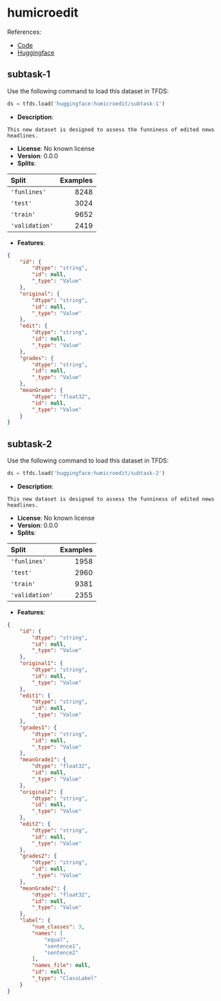 # humicroedit

References:

*   [Code](https://github.com/huggingface/datasets/blob/master/datasets/humicroedit)
*   [Huggingface](https://huggingface.co/datasets/humicroedit)


## subtask-1


Use the following command to load this dataset in TFDS:

```python
ds = tfds.load('huggingface:humicroedit/subtask-1')
```

*   **Description**:

```
This new dataset is designed to assess the funniness of edited news headlines.
```

*   **License**: No known license
*   **Version**: 0.0.0
*   **Splits**:

Split  | Examples
:----- | -------:
`'funlines'` | 8248
`'test'` | 3024
`'train'` | 9652
`'validation'` | 2419

*   **Features**:

```json
{
    "id": {
        "dtype": "string",
        "id": null,
        "_type": "Value"
    },
    "original": {
        "dtype": "string",
        "id": null,
        "_type": "Value"
    },
    "edit": {
        "dtype": "string",
        "id": null,
        "_type": "Value"
    },
    "grades": {
        "dtype": "string",
        "id": null,
        "_type": "Value"
    },
    "meanGrade": {
        "dtype": "float32",
        "id": null,
        "_type": "Value"
    }
}
```



## subtask-2


Use the following command to load this dataset in TFDS:

```python
ds = tfds.load('huggingface:humicroedit/subtask-2')
```

*   **Description**:

```
This new dataset is designed to assess the funniness of edited news headlines.
```

*   **License**: No known license
*   **Version**: 0.0.0
*   **Splits**:

Split  | Examples
:----- | -------:
`'funlines'` | 1958
`'test'` | 2960
`'train'` | 9381
`'validation'` | 2355

*   **Features**:

```json
{
    "id": {
        "dtype": "string",
        "id": null,
        "_type": "Value"
    },
    "original1": {
        "dtype": "string",
        "id": null,
        "_type": "Value"
    },
    "edit1": {
        "dtype": "string",
        "id": null,
        "_type": "Value"
    },
    "grades1": {
        "dtype": "string",
        "id": null,
        "_type": "Value"
    },
    "meanGrade1": {
        "dtype": "float32",
        "id": null,
        "_type": "Value"
    },
    "original2": {
        "dtype": "string",
        "id": null,
        "_type": "Value"
    },
    "edit2": {
        "dtype": "string",
        "id": null,
        "_type": "Value"
    },
    "grades2": {
        "dtype": "string",
        "id": null,
        "_type": "Value"
    },
    "meanGrade2": {
        "dtype": "float32",
        "id": null,
        "_type": "Value"
    },
    "label": {
        "num_classes": 3,
        "names": [
            "equal",
            "sentence1",
            "sentence2"
        ],
        "names_file": null,
        "id": null,
        "_type": "ClassLabel"
    }
}
```


